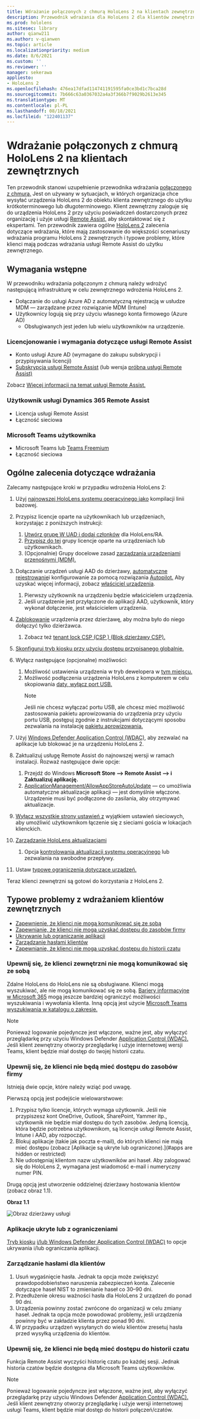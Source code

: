 ```yaml
---
title: Wdrażanie połączonych z chmurą HoloLens 2 na klientach zewnętrznych
description: Przewodnik wdrażania dla HoloLens 2 dla klientów zewnętrznych (na przykład z pomocą zdalną)
ms.prod: hololens
ms.sitesec: library
author: qianw211
ms.author: v-qianwen
ms.topic: article
ms.localizationpriority: medium
ms.date: 8/6/2021
ms.custom: ''
ms.reviewer: ''
manager: sekerawa
appliesto:
- HoloLens 2
ms.openlocfilehash: 476ea17dfad114741191595fa0ce3bd1c7bca28d
ms.sourcegitcommit: 7b666c63a0367032a4a3f366b7f9029b2613e345
ms.translationtype: MT
ms.contentlocale: pl-PL
ms.lasthandoff: 08/18/2021
ms.locfileid: "122401137"
---
```

# <a name="deploy-cloud-connected-hololens-2-to-external-clients"></a>Wdrażanie połączonych z chmurą HoloLens 2 na klientach zewnętrznych

Ten przewodnik stanowi uzupełnienie przewodnika wdrażania [połączonego z chmurą.](hololens2-cloud-connected-overview.md) Jest on używany w sytuacjach, w których organizacja chce wysyłać urządzenia HoloLens 2 do obiektu klienta zewnętrznego do użytku krótkoterminowego lub długoterminowego. Klient zewnętrzny zaloguje się do urządzenia HoloLens 2 przy użyciu poświadczeń dostarczonych przez organizację i użyje usługi [Remote Assist,](/dynamics365/mixed-reality/remote-assist/ra-overview) aby skontaktować się z ekspertami. Ten przewodnik zawiera ogólne [HoloLens 2](#general-deployment-recommendations) zalecenia dotyczące wdrażania, które mają zastosowanie [](#common-external-client-deployment-concerns) do większości scenariuszy wdrażania programu HoloLens 2 zewnętrznych i typowe problemy, które klienci mają podczas wdrażania usługi Remote Assist do użytku zewnętrznego. 

## <a name="prerequisites"></a>Wymagania wstępne

W przewodniku wdrażania połączonym z chmurą należy wdrożyć następującą infrastrukturę w celu zewnętrznego wdrożenia HoloLens 2. [](hololens2-cloud-connected-overview.md)

- Dołączanie do usługi Azure AD z automatyczną rejestracją w usłudze MDM — zarządzane przez rozwiązanie MDM (Intune)
- Użytkownicy logują się przy użyciu własnego konta firmowego (Azure AD)
    - Obsługiwanych jest jeden lub wielu użytkowników na urządzenie.

### <a name="remote-assist-licensing-and-requirements"></a>Licencjonowanie i wymagania dotyczące usługi Remote Assist

- Konto usługi Azure AD (wymagane do zakupu subskrypcji i przypisywania licencji)
- [Subskrypcja usługi Remote Assist](/dynamics365/mixed-reality/remote-assist/buy-and-deploy-remote-assist) (lub wersja [próbna usługi Remote Assist)](/dynamics365/mixed-reality/remote-assist/try-remote-assist)

Zobacz [Więcej informacji na temat usługi Remote Assist.](/hololens/hololens2-cloud-connected-overview#learn-about-remote-assist)

### <a name="dynamics-365-remote-assist-user"></a>Użytkownik usługi Dynamics 365 Remote Assist

- Licencja usługi Remote Assist
- Łączność sieciowa

### <a name="microsoft-teams-user"></a>Microsoft Teams użytkownika

- Microsoft Teams lub [Teams Freemium](https://products.office.com/microsoft-teams/free)
- Łączność sieciowa

## <a name="general-deployment-recommendations"></a>Ogólne zalecenia dotyczące wdrażania

Zalecamy następujące kroki w przypadku wdrożenia HoloLens 2:

1. Użyj [najnowszej HoloLens systemu operacyjnego jako](https://aka.ms/hololens2download) kompilacji linii bazowej.
1. Przypisz licencje oparte na użytkownikach lub urządzeniach, korzystając z poniższych instrukcji:
    1. [Utwórz grupę W UAD i dodaj członków](/azure/active-directory/fundamentals/active-directory-groups-create-azure-portal#create-a-basic-group-and-add-members) dla HoloLens/RA.
    1. [Przypisz do tej](/azure/active-directory/enterprise-users/licensing-groups-assign#:~:text=In%20this%20article%201%20Assign%20the%20required%20licenses,3%20Check%20for%20license%20problems%20and%20resolve%20them) grupy licencje oparte na urządzeniach lub użytkownikach.
    1. (Opcjonalnie) Grupy docelowe zasad [zarządzania urządzeniami przenośnymi (MDM).](hololens-enroll-mdm.md)

1. Dołączanie urządzeń usługi AAD do dzierżawy, [automatyczne rejestrowanie](/hololens/hololens-enroll-mdm#auto-enrollment-in-mdm)i konfigurowanie za pomocą rozwiązania [Autopilot.](/hololens/hololens2-autopilot) Aby uzyskać więcej informacji, zobacz [właściciel urządzenia](/hololens/security-adminless-os#device-owner).
    1. Pierwszy użytkownik na urządzeniu będzie właścicielem urządzenia.
    1. Jeśli urządzenie jest przyłączone do aplikacji AAD, użytkownik, który wykonał dołączenie, jest właścicielem urządzenia.
    
1. [Zablokowanie](/hololens/hololens-release-notes#tenantlockdown-csp-and-autopilot) urządzenia przez dzierżawę, aby można było do niego dołączyć tylko dzierżawca.
    1. Zobacz też [tenant lock CSP (CSP ) (Blok dzierżawy CSP).](/windows/client-management/mdm/tenantlockdown-csp)

1. [Skonfiguruj tryb kiosku przy użyciu dostępu przypisanego globalnie.](/hololens/hololens-global-assigned-access-kiosk)

1. Wyłącz następujące (opcjonalne) możliwości:
    1. Możliwość ustawienia urządzenia w tryb dewelopera w [tym miejscu.](/windows/client-management/mdm/policy-csp-applicationmanagement#applicationmanagement-allowdeveloperunlock)
    1. Możliwość podłączenia urządzenia HoloLens z komputerem w celu skopiowania [daty, wyłącz port USB.](/windows/client-management/mdm/policy-csp-connectivity#connectivity-allowusbconnection)
       > [!NOTE]
        > Jeśli nie chcesz wyłączać portu USB, ale chcesz mieć możliwość zastosowania pakietu aprowizowania do urządzenia przy użyciu portu USB, postępuj zgodnie z instrukcjami dotyczącymi sposobu zezwalania na instalację [pakietu aprowizowania.](/windows/client-management/mdm/policy-csp-security#security-allowaddprovisioningpackage)

1. Użyj [Windows Defender Application Control (WDAC),](/hololens/windows-defender-application-control-wdac) aby zezwalać na aplikacje lub blokować je na urządzeniu HoloLens 2.
1. Zaktualizuj usługę Remote Assist do najnowszej wersji w ramach instalacji. Rozważ następujące dwie opcje:
    1. Przejdź do Windows **Microsoft Store --> Remote Assist --> i Zaktualizuj aplikację.**
    1. [ApplicationManagement/AllowAppStoreAutoUpdate](/windows/client-management/mdm/policy-csp-applicationmanagement#applicationmanagement-allowappstoreautoupdate) — co umożliwia automatyczne aktualizacje aplikacji — jest domyślnie włączone. Urządzenie musi być podłączone do zasilania, aby otrzymywać aktualizacje.
1. [Wyłącz wszystkie strony ustawień z](/hololens/settings-uri-list) wyjątkiem ustawień sieciowych, aby umożliwić użytkownikom łączenie się z sieciami gościa w lokacjach klienckich.
1. [Zarządzanie HoloLens aktualizacjami](/hololens/hololens-updates)
    1. Opcja [kontrolowania aktualizacji systemu operacyjnego](/mem/intune/protect/windows-update-for-business-configure#create-and-assign-update-rings) lub zezwalania na swobodne przepływy.
1. Ustaw [typowe ograniczenia dotyczące urządzeń.](/hololens/hololens-common-device-restrictions)

Teraz klienci zewnętrzni są gotowi do korzystania z HoloLens 2.

## <a name="common-external-client-deployment-concerns"></a>Typowe problemy z wdrażaniem klientów zewnętrznych

- [Zapewnienie, że klienci nie mogą komunikować się ze sobą](#ensure-that-external-clients-cant-communicate-with-one-another)
- [Zapewnianie, że klienci nie mogą uzyskać dostępu do zasobów firmy](#ensure-that-clients-wont-have-access-to-company-resources)
- [Ukrywanie lub ograniczanie aplikacji](#hidden-or-restricted-apps)
- [Zarządzanie hasłami klientów](#password-management-for-your-clients) 
- [Zapewnianie, że klienci nie mogą uzyskać dostępu do historii czatu](#ensure-that-clients-wont-have-access-to-chat-history)

### <a name="ensure-that-external-clients-cant-communicate-with-one-another"></a>Upewnij się, że klienci zewnętrzni nie mogą komunikować się ze sobą

Zdalne HoloLens do HoloLens nie są obsługiwane. Klienci mogą wyszukiwać, ale nie mogą komunikować się ze sobą. [Bariery informacyjne w Microsoft 365](/microsoft-365/compliance/information-barriers) mogą jeszcze bardziej ograniczyć możliwości wyszukiwania i wywołania klienta. Inną opcją jest użycie [Microsoft Teams wyszukiwania w katalogu o zakresie.](/MicrosoftTeams/teams-scoped-directory-search)

 > [!NOTE]
> Ponieważ logowanie pojedyncze jest włączone, ważne jest, aby wyłączyć przeglądarkę przy użyciu Windows Defender [Application Control (WDAC).](/hololens/windows-defender-application-control-wdac) Jeśli klient zewnętrzny otworzy przeglądarkę i użyje internetowej wersji Teams, klient będzie miał dostęp do twojej historii czatu.

### <a name="ensure-that-clients-wont-have-access-to-company-resources"></a>Upewnij się, że klienci nie będą mieć dostępu do zasobów firmy

Istnieją dwie opcje, które należy wziąć pod uwagę.

Pierwszą opcją jest podejście wielowarstwowe:

1. Przypisz tylko licencje, których wymaga użytkownik. Jeśli nie przypiszesz kont OneDrive, Outlook, SharePoint, Yammer itp., użytkownik nie będzie miał dostępu do tych zasobów. Jedyną licencją, która będzie potrzebna użytkownikom, są licencje usługi Remote Assist, Intune i AAD, aby rozpocząć.
1. Blokuj aplikacje (takie jak poczta e-mail), do których klienci nie mają mieć dostępu (zobacz [Aplikacje są ukryte lub ograniczone).](#apps are hidden or restricted)
1. Nie udostępniaj klientom nazw użytkowników ani haseł. Aby zalogować się do HoloLens 2, wymagana jest wiadomość e-mail i numeryczny numer PIN.

Drugą opcją jest utworzenie oddzielnej dzierżawy hostowania klientów (zobacz obraz 1.1).

**Obraz 1.1**

![Obraz dzierżawy usługi](./images/hololens-service-tenant-image.png)

### <a name="hidden-or-restricted-apps"></a>Aplikacje ukryte lub z ograniczeniami

[Tryb kiosku](/hololens/hololens-kiosk) [i/lub Windows Defender Application Control (WDAC)](/hololens/windows-efender-application-control-wdac) to opcje ukrywania i/lub ograniczania aplikacji.

### <a name="password-management-for-your-clients"></a>Zarządzanie hasłami dla klientów

1. Usuń wygaśnięcie hasła. Jednak ta opcja może zwiększyć prawdopodobieństwo naruszenia zabezpieczeń konta. Zalecenie dotyczące haseł NIST to zmienianie haseł co 30–90 dni.
1. Przedłużenie okresu ważności hasła dla HoloLens 2 urządzeń do ponad 90 dni.
1. Urządzenia powinny zostać zwrócone do organizacji w celu zmiany haseł. Jednak ta opcja może powodować problemy, jeśli urządzenia powinny być w zakładzie klienta przez ponad 90 dni.  
1. W przypadku urządzeń wysyłanych do wielu klientów zresetuj hasła przed wysyłką urządzenia do klientów.

### <a name="ensure-that-clients-wont-have-access-to-chat-history"></a>Upewnij się, że klienci nie będą mieć dostępu do historii czatu

Funkcja Remote Assist wyczyści historię czatu po każdej sesji. Jednak historia czatów będzie dostępna dla Microsoft Teams użytkowników.

> [!NOTE]
> Ponieważ logowanie pojedyncze jest włączone, ważne jest, aby wyłączyć przeglądarkę przy użyciu Windows Defender [Application Control (WDAC).](/hololens/windows-defender-application-control-wdac)  Jeśli klient zewnętrzny otworzy przeglądarkę i użyje wersji internetowej usługi Teams, klient będzie miał dostęp do historii połączeń/czatów.

